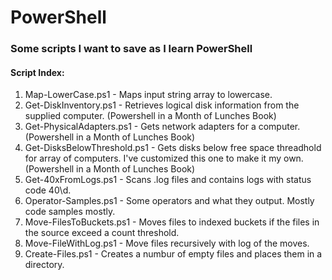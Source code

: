 # PowerShell

### Some scripts I want to save as I learn PowerShell

#### Script Index:

1. Map-LowerCase.ps1 - Maps input string array to lowercase.
2. Get-DiskInventory.ps1 - Retrieves logical disk information from the supplied computer. (Powershell in a Month of Lunches Book)
3. Get-PhysicalAdapters.ps1 - Gets network adapters for a computer.  (Powershell in a Month of Lunches Book)
4. Get-DisksBelowThreshold.ps1 - Gets disks below free space threadhold for array of computers.  I've customized this one to make it my own. (Powershell in a Month of Lunches Book)
5. Get-40xFromLogs.ps1 - Scans .log files and contains logs with status code 40\d.
6. Operator-Samples.ps1 - Some operators and what they output.  Mostly code samples mostly.
7. Move-FilesToBuckets.ps1 - Moves files to indexed buckets if the files in the source exceed a count threshold.
8. Move-FileWithLog.ps1 - Move files recursively with log of the moves.
9. Create-Files.ps1 - Creates a numbur of empty files and places them in a directory.